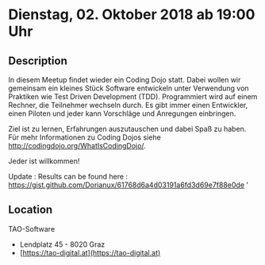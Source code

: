 # Dienstag, 02. Oktober 2018 ab 19:00 Uhr

## Description

In diesem Meetup findet wieder ein Coding Dojo statt. Dabei wollen wir gemeinsam ein kleines Stück Software entwickeln unter Verwendung von Praktiken wie Test Driven Development (TDD). Programmiert wird auf einem Rechner, die Teilnehmer wechseln durch. Es gibt immer einen Entwickler, einen Piloten und jeder kann Vorschläge und Anregungen einbringen.

Ziel ist zu lernen, Erfahrungen auszutauschen und dabei Spaß zu haben.
Für mehr Informationen zu Coding Dojos siehe http://codingdojo.org/WhatIsCodingDojo/.

Jeder ist willkommen!

Update : Results can be found here : https://gist.github.com/Dorianux/61768d6a4d03191a6fd3d69e7f88e0de
'

## Location

TAO-Software

- Lendplatz 45 - 8020 Graz
- [https://tao-digital.at](https://tao-digital.at)
